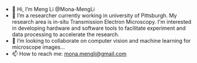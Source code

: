 - 👋 Hi, I’m Meng Li @Mona-MengLi
- 👀 I’m a researcher currently working in university of Pittsburgh. My research area is in-situ Transmission Electron Microscopy. I'm interested in developing hardware and software tools to facilitate experiment and data processing to accelerate the research. 
- 💞️ I’m looking to collaborate on computer vision and machine learning for microscope images...
- 📫 How to reach me: mona.mengli@gmail.com

<!---
Mona-MengLi/Mona-MengLi is a ✨ special ✨ repository because its `README.md` (this file) appears on your GitHub profile.
You can click the Preview link to take a look at your changes.
--->
